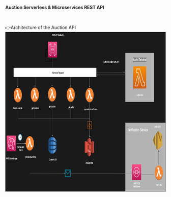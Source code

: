 **Auction Serverless & Microservices REST API**

<br/>

👉Architecture of the Auction API<br/>
<img src="readmeimages/serverless.png" height=500 width=1000>
